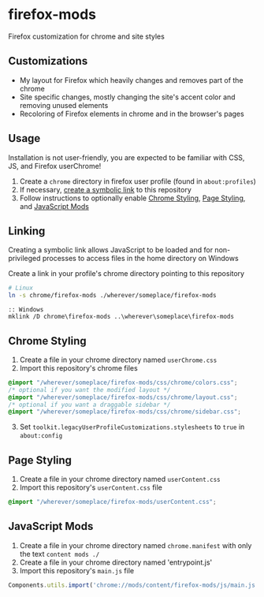 # firefox-mods

Firefox customization for chrome and site styles

## Customizations

- My layout for Firefox which heavily changes and removes part of the chrome
- Site specific changes, mostly changing the site's accent color and removing unused elements
- Recoloring of Firefox elements in chrome and in the browser's pages

## Usage

Installation is not user-friendly, you are expected to be familiar with CSS, JS, and Firefox userChrome!

1. Create a `chrome` directory in firefox user profile (found in `about:profiles`)
2. If necessary, [create a symbolic link](#linking) to this repository
3. Follow instructions to optionally enable [Chrome Styling](#chrome-styling), [Page Styling](#page-styling), and [JavaScript Mods](#javascript-mods)

## Linking

Creating a symbolic link allows JavaScript to be loaded and for non-privileged processes to access files in the home directory on Windows

Create a link in your profile's chrome directory pointing to this repository

```sh
# Linux
ln -s chrome/firefox-mods ./wherever/someplace/firefox-mods
```

```batch
:: Windows
mklink /D chrome\firefox-mods ..\wherever\someplace\firefox-mods
```

## Chrome Styling

1. Create a file in your chrome directory named `userChrome.css`
2. Import this repository's chrome files
```css
@import "/wherever/someplace/firefox-mods/css/chrome/colors.css";
/* optional if you want the modified layout */
@import "/wherever/someplace/firefox-mods/css/chrome/layout.css";
/* optional if you want a draggable sidebar */
@import "/wherever/someplace/firefox-mods/css/chrome/sidebar.css";
```
3. Set `toolkit.legacyUserProfileCustomizations.stylesheets` to `true` in `about:config`

## Page Styling

1. Create a file in your chrome directory named `userContent.css`
2. Import this repository's `userContent.css` file
```css
@import "/wherever/someplace/firefox-mods/userContent.css";
```

## JavaScript Mods

1. Create a file in your chrome directory named `chrome.manifest` with only the text `content mods ./`
2. Create a file in your chrome directory named 'entrypoint.js'
3. Import this repository's `main.js` file
```js
Components.utils.import('chrome://mods/content/firefox-mods/js/main.js');
```

